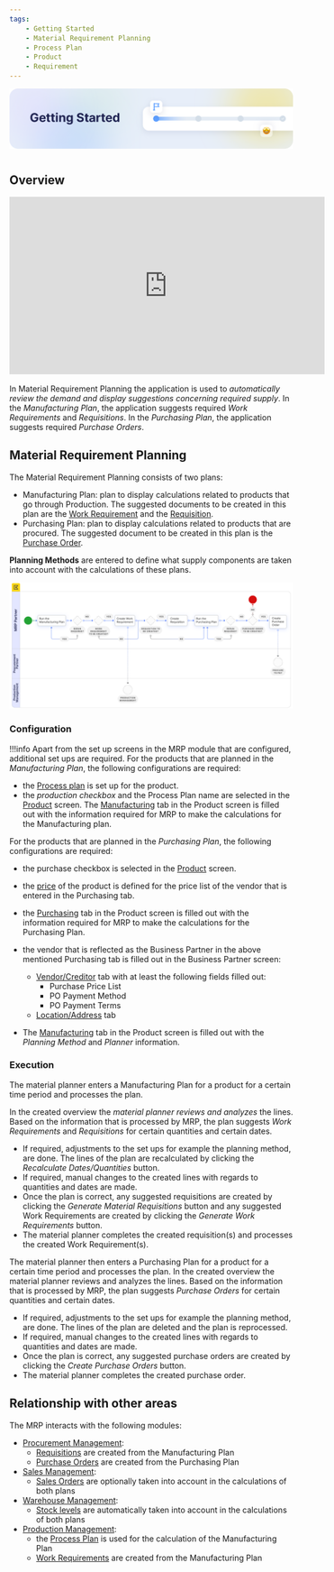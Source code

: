 ```yaml
---
tags: 
    - Getting Started
    - Material Requirement Planning
    - Process Plan
    - Product
    - Requirement
---
```


![cover-getting-started.png](../../../../assets/getting-started/overview/cover-getting-started.png)
#

## Overview

<iframe width="560" height="315" src="https://www.youtube.com/embed/2fGUSzo2ACI?si=h1BqAWPYXf6S1Pnj" title="YouTube video player" frameborder="0" allow="accelerometer; autoplay; clipboard-write; encrypted-media; gyroscope; picture-in-picture; web-share" allowfullscreen></iframe>

In Material Requirement Planning the application is used to *automatically review the demand and display suggestions concerning required supply*. In the *Manufacturing Plan*, the application suggests required *Work Requirements* and *Requisitions*. In the *Purchasing Plan*, the application suggests required *Purchase Orders*.

## Material Requirement Planning

The Material Requirement Planning consists of two plans:

- Manufacturing Plan: plan to display calculations related to products that go through Production. The suggested documents to be created in this plan are the [Work Requirement](../production-management/transactions.md#work-requirement) and the [Requisition](../procurement-management/transactions.md#requisition).
- Purchasing Plan: plan to display calculations related to products that are procured. The suggested document to be created in this plan is the [Purchase Order](../procurement-management/transactions.md#purchase-order).

**Planning Methods** are entered to define what supply components are taken into account with the calculations of these plans.

![](../../../../assets/user-guide/etendo-classic/basic-features/material-requirement-planning/mrp0.png)

### **Configuration**

!!!info
    Apart from the set up screens in the MRP module that are configured, additional set ups are required.
    For the products that are planned in the *Manufacturing Plan*, the following configurations are required:

- the [Process plan](../production-management/setup.md#process-plan)  is set up for the product.
- the *production checkbox* and the Process Plan name are selected in the [Product](../master-data-management/master-data.md#product) screen.
The [Manufacturing](../master-data-management/master-data.md#manufacturing) tab in the Product screen is filled out with the information required for MRP to make the calculations for the Manufacturing plan.

For the products that are planned in the *Purchasing Plan*, the following configurations are required:

- the purchase checkbox is selected in the [Product](../master-data-management/master-data.md#product) screen.
- the [price](../master-data-management/master-data.md#price) of the product is defined for the price list of the vendor that is entered in the Purchasing tab.
- the [Purchasing](../master-data-management/master-data.md#purchasing)  tab in the Product screen is filled out with the information required for MRP to make the calculations for the Purchasing Plan.
- the vendor that is reflected as the Business Partner in the above mentioned Purchasing tab is filled out in the Business Partner screen:


    - [Vendor/Creditor](../master-data-management/master-data.md#vendorcreditor) tab with at least the following fields filled out:
        - Purchase Price List
        - PO Payment Method
        - PO Payment Terms
    - [Location/Address](../master-data-management/master-data.md#locationaddress) tab

- The [Manufacturing](../master-data-management/master-data.md#manufacturing) tab in the Product screen is filled out with the *Planning Method* and *Planner* information.

### **Execution** 

The material planner enters a Manufacturing Plan for a product for a certain time period and processes the plan.

In the created overview the *material planner reviews and analyzes* the lines. Based on the information that is processed by MRP, the plan suggests *Work Requirements* and *Requisitions* for certain quantities and certain dates.

- If required, adjustments to the set ups for example the planning method, are done. The lines of the plan are recalculated by clicking the *Recalculate Dates/Quantities* button.
- If required, manual changes to the created lines with regards to quantities and dates are made.
- Once the plan is correct, any suggested requisitions are created by clicking the *Generate Material Requisitions* button and any suggested Work Requirements are created by clicking the *Generate Work Requirements* button.
- The material planner completes the created requisition(s) and processes the created Work Requirement(s).


The material planner then enters a Purchasing Plan for a product for a certain time period and processes the plan.
In the created overview the material planner reviews and analyzes the lines. Based on the information that is processed by MRP, the plan suggests *Purchase Orders* for certain quantities and certain dates.

- If required, adjustments to the set ups for example the planning method, are done. The lines of the plan are deleted and the plan is reprocessed.
- If required, manual changes to the created lines with regards to quantities and dates are made.
- Once the plan is correct, any suggested purchase orders are created by clicking the *Create Purchase Orders* button.
- The material planner completes the created purchase order.

## Relationship with other areas

The MRP interacts with the following modules:

- [Procurement Management](../procurement-management/getting-started.md):
    - [Requisitions](../procurement-management/transactions.md#requisition) are created from the Manufacturing Plan
    - [Purchase Orders](../procurement-management/transactions.md#purchase-order) are created from the Purchasing Plan
- [Sales Management](../sales-management/getting-started.md):
    - [Sales Orders](../sales-management/transactions.md#sales-order) are optionally taken into account in the calculations of both plans
- [Warehouse Management](../warehouse-management/getting-started.md):
    - [Stock levels](../warehouse-management/analysis-tools.md#stock-report) are automatically taken into account in the calculations of both plans
- [Production Management](../production-management/getting-started.md):
    - the [Process Plan](../production-management/setup.md#process-plan) is used for the calculation of the Manufacturing Plan
    - [Work Requirements](../production-management/transactions.md#work-requirement) are created from the Manufacturing Plan
